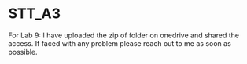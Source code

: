 # STT_A3

For Lab 9: I have uploaded the zip of folder on onedrive and shared the access.
If faced with any problem please reach out to me as soon as possible.
